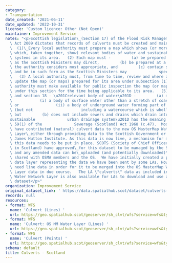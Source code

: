 ```yaml
---
category:
- Transportation
date_created: '2021-06-11'
date_updated: '2022-10-31'
license: 'Custom licence: Other (Not Open)'
maintainer: Improvement Service
notes: "<p>Scottish legislation\_(Section 17) of the Flood Risk Management (Scotland)\
  \ Act 2009 dictates that records of culverts must be created and maintained. Specifically:\
  \  (1)\_Every local authority must prepare a map which shows (or more than one map\
  \ which, taken together, show) relevant bodies of water and sustainable urban drainage\
  \ systems in its area.   (2) Each map must -         (a) be prepared by such date\
  \ as the Scottish Ministers may direct,         (b) be prepared at a scale that\
  \ the authority considers most appropriate, and         (c) contain such information\
  \ and be in such form as the Scottish Ministers may              specify in regulations.\
  \   (3) A local authority must, from time to time, review and where appropriate\
  \ update the map (or maps) prepared for its area under subsection (1).   (4) A local\
  \ authority must make available for public inspection the map (or maps) prepared\
  \ under this section for the time being applicable to its area.   (5) In this section\
  \ and section 18 - \u201Crelevant body of water\u201D -         (a) means -    \
  \            (i) a body of surface water other than a stretch of coastal water,\
  \ or                (ii) a body of underground water forming part of a watercourse\
  \ (but not                     including a watercourse which is wholly underground),\
  \ but         (b) does not include sewers and drains which drain into sewers, \u201C\
  sustainable              urban drainage system\u201D has the meaning given in section\
  \ 59(1) of the              Sewerage (Scotland) Act 1968 (c.47).  Most Local Authorities\
  \ have contributed (natural) culvert data to the new OS MasterMap Water Network\
  \ Layer\_either through providing data to the Scottish Government or through the\
  \ James Hutton Institute. As this data is now live, a mechanism for managing/maintaining/updating\
  \ this data needs to be put in place. SCOTS (Society of Chief Officers for Transportation\
  \ in Scotland) have approved\_for this dataset to be managed by the Spatial Hub\
  \ and any amended data can be\_uploaded (and potentially downloaded)\_before being\
  \ shared with OSMA members and the OS.  We have initially created a point and line\
  \ data layer representing the data we have been sent by some LAs. However, we really\
  \ need line data in order for it to be merged into the OS MasterMap Water Network\
  \ Layer data in due course.   The LA \"culverts\" data as included in the OS MasterMap\
  \ Water Network Layer is also available for LAs to download and use as part of this\
  \ dataset</p>"
organization: Improvement Service
original_dataset_link: ' https://data.spatialhub.scot/dataset/culverts-is'
records: null
resources:
- format: WFS
  name: 'Culvert (Lines) '
  url: https://geo.spatialhub.scot/geoserver/sh_clvt/wfs?service=wfs&typeName=sh_clvt:pub_clvtlin
- format: WFS
  name: 'Culvert: OS MM Water Layer (Lines) '
  url: https://geo.spatialhub.scot/geoserver/sh_clvt/wfs?service=wfs&typeName=sh_clvt:pub_clvtos
- format: WFS
  name: 'Culvert (Points) '
  url: https://geo.spatialhub.scot/geoserver/sh_clvt/wfs?service=wfs&typeName=sh_clvt:pub_clvtpnt
schema: default
title: Culverts - Scotland
---
```


